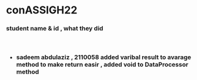 # conASSIGH22
<h3>student name & id , what they did<h3><br>
<ul>
<li>sadeem abdulaziz , 2110058 added varibal result to avarage method to make return easir , added void to DataProcessor method </li>

</ul>
